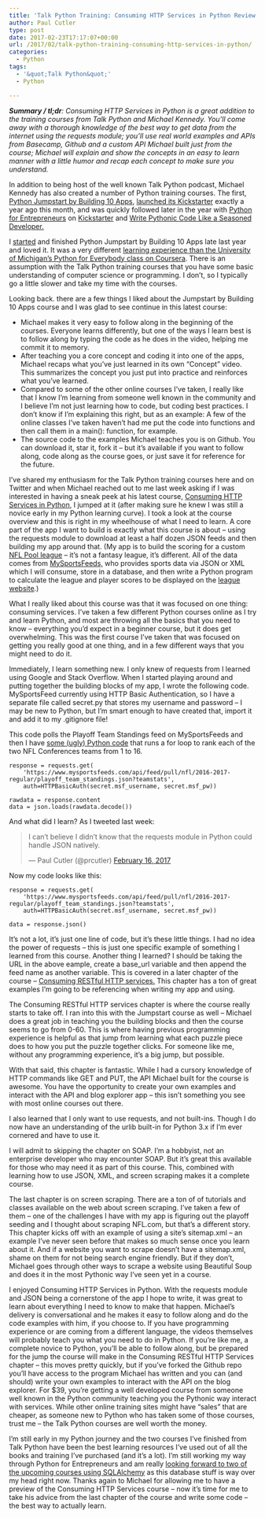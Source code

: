 ```yaml
---
title: 'Talk Python Training: Consuming HTTP Services in Python Review'
author: Paul Cutler
type: post
date: 2017-02-23T17:17:07+00:00
url: /2017/02/talk-python-training-consuming-http-services-in-python/
categories:
  - Python
tags:
  - '&quot;Talk Python&quot;'
  - Python

---
```

**_Summary / tl;dr_**_: Consuming HTTP Services in Python is a great addition to the training courses from Talk Python and Michael Kennedy. You’ll come away with a thorough knowledge of the best way to get data from the internet using the requests module; you’ll use real world examples and APIs from Basecamp, Github and a custom API Michael built just from the course; Michael will explain and show the concepts in an easy to learn manner with a little humor and recap each concept to make sure you understand._

In addition to being host of the well known Talk Python podcast, Michael Kennedy has also created a number of Python training courses. The first, [Python Jumpstart by Building 10 Apps][1], [launched its Kickstarter][2] exactly a year ago this month, and was quickly followed later in the year with [Python for Entrepreneurs][3] on [Kickstarter][4] and [Write Pythonic Code Like a Seasoned Developer.][5]

I [started][6] and finished Python Jumpstart by Building 10 Apps late last year and loved it. It was a very different [learning experience than the University of Michigan’s Python for Everybody class on Coursera][7]. There is an assumption with the Talk Python training courses that you have some basic understanding of computer science or programming. I don’t, so I typically go a little slower and take my time with the courses.

Looking back. there are a few things I liked about the Jumpstart by Building 10 Apps course and I was glad to see continue in this latest course:

  * Michael makes it very easy to follow along in the beginning of the courses. Everyone learns differently, but one of the ways I learn best is to follow along by typing the code as he does in the video, helping me commit it to memory.
  * After teaching you a core concept and coding it into one of the apps, Michael recaps what you’ve just learned in its own “Concept” video. This summarizes the concept you just put into practice and reinforces what you’ve learned.
  * Compared to some of the other online courses I’ve taken, I really like that I know I’m learning from someone well known in the community and I believe I’m not just learning how to code, but coding best practices. I don’t know if I’m explaining this right, but as an example: A few of the online classes I’ve taken haven’t had me put the code into functions and then call them in a main(): function, for example.
  * The source code to the examples Michael teaches you is on Github. You can download it, star it, fork it &#8211; but it’s available if you want to follow along, code along as the course goes, or just save it for reference for the future.

I’ve shared my enthusiasm for the Talk Python training courses here and on Twitter and when Michael reached out to me last week asking if I was interested in having a sneak peek at his latest course, [Consuming HTTP Services in Python][8], I jumped at it (after making sure he knew I was still a novice early in my Python learning curve). I took a look at the course overview and this is right in my wheelhouse of what I need to learn. A core part of the app I want to build is exactly what this course is about &#8211; using the requests module to download at least a half dozen JSON feeds and then building my app around that. (My app is to build the scoring for a custom [NFL Pool league][9] &#8211; it’s not a fantasy league, it’s different. All of the data comes from [MySportsFeeds,][10] who provides sports data via JSON or XML which I will consume, store in a database, and then write a Python program to calculate the league and player scores to be displayed on the [league website][11].)

What I really liked about this course was that it was focused on one thing: consuming services. I’ve taken a few different Python courses online as I try and learn Python, and most are throwing all the basics that you need to know &#8211; everything you’d expect in a beginner course, but it does get overwhelming. This was the first course I’ve taken that was focused on getting you really good at one thing, and in a few different ways that you might need to do it.

Immediately, I learn something new. I only knew of requests from I learned using Google and Stack Overflow. When I started playing around and putting together the building blocks of my app, I wrote the following code. MySportsFeed currently using HTTP Basic Authentication, so I have a separate file called secret.py that stores my username and password &#8211; I may be new to Python, but I’m smart enough to have created that, import it and add it to my .gitignore file!

This code polls the Playoff Team Standings feed on MySportsFeeds and then I have [some (ugly) Python code][12] that runs a for loop to rank each of the two NFL Conferences teams from 1 to 16.

    response = requests.get(
        'https://www.mysportsfeeds.com/api/feed/pull/nfl/2016-2017-regular/playoff_team_standings.json?teamstats',
        auth=HTTPBasicAuth(secret.msf_username, secret.msf_pw))
    
    rawdata = response.content
    data = json.loads(rawdata.decode())
    

And what did I learn? As I tweeted last week:

<blockquote class="twitter-tweet" data-lang="en">
  <p dir="ltr" lang="en">
    I can&#8217;t believe I didn&#8217;t know that the requests module in Python could handle JSON natively.
  </p>
  
  <p>
    — Paul Cutler (@prcutler) <a href="https://twitter.com/prcutler/status/832310669055819780">February 16, 2017</a>
  </p>
</blockquote>

Now my code looks like this:

    response = requests.get(
        'https://www.mysportsfeeds.com/api/feed/pull/nfl/2016-2017-regular/playoff_team_standings.json?teamstats',
        auth=HTTPBasicAuth(secret.msf_username, secret.msf_pw))
    
    data = response.json()
    

It’s not a lot, it’s just one line of code, but it’s these little things. I had no idea the power of requests &#8211; this is just one specific example of something I learned from this course. Another thing I learned? I should be taking the URL in the above eample, create a base_url variable and then append the feed name as another variable. This is covered in a later chapter of the course &#8211; [Consuming RESTful HTTP services.][13] This chapter has a ton of great examples I’m going to be referencing when writing my app and using.

The Consuming RESTful HTTP services chapter is where the course really starts to take off. I ran into this with the Jumpstart course as well &#8211; Michael does a great job in teaching you the building blocks and then the course seems to go from 0-60. This is where having previous programming experience is helpful as that jump from learning what each puzzle piece does to how you put the puzzle together clicks. For someone like me, without any programming experience, it’s a big jump, but possible.

With that said, this chapter is fantastic. While I had a cursory knowledge of HTTP commands like GET and PUT, the API Michael built for the course is awesome. You have the opportunity to create your own examples and interact with the API and blog explorer app &#8211; this isn’t something you see with most online courses out there.

I also learned that I only want to use requests, and not built-ins. Though I do now have an understanding of the urlib built-in for Python 3.x if I’m ever cornered and have to use it.

I will admit to skipping the chapter on SOAP. I’m a hobbyist, not an enterprise developer who may encounter SOAP. But it’s great this available for those who may need it as part of this course. This, combined with learning how to use JSON, XML, and screen scraping makes it a complete course.

The last chapter is on screen scraping. There are a ton of of tutorials and classes available on the web about screen scraping. I’ve taken a few of them &#8211; one of the challenges I have with my app is figuring out the playoff seeding and I thought about scraping NFL.com, but that’s a different story. This chapter kicks off with an example of using a site’s sitemap.xml &#8211; an example I’ve never seen before that makes so much sense once you learn about it. And if a website you want to scrape doesn’t have a sitemap.xml, shame on them for not being search engine friendly. But if they don’t, Michael goes through other ways to scrape a website using Beautiful Soup and does it in the most Pythonic way I’ve seen yet in a course.

I enjoyed Consuming HTTP Services in Python. With the requests module and JSON being a cornerstone of the app I hope to write, it was great to learn about everything I need to know to make that happen. Michael’s delivery is conversational and he makes it easy to follow along and do the code examples with him, if you choose to. If you have programming experience or are coming from a different language, the videos themselves will probably teach you what you need to do in Python. If you’re like me, a complete novice to Python, you’ll be able to follow along, but be prepared for the jump the course will make in the Consuming RESTful HTTP Services chapter &#8211; this moves pretty quickly, but if you’ve forked the Github repo you’ll have access to the program Michael has written and you can (and should) write your own examples to interact with the API on the blog explorer. For $39, you’re getting a well developed course from someone well known in the Python community teaching you the Pythonic way interact with services. While other online training sites might have “sales” that are cheaper, as someone new to Python who has taken some of those courses, trust me &#8211; the Talk Python courses are well worth the money.

I’m still early in my Python journey and the two courses I’ve finished from Talk Python have been the best learning resources I’ve used out of all the books and training I’ve purchased (and it’s a lot). I’m still working my way through Python for Entrepreneurs and am really [looking forward to two of the upcoming courses using SQLAlchemy][14] as this database stuff is way over my head right now. Thanks again to Michael for allowing me to have a preview of the Consuming HTTP Services course &#8211; now it’s time for me to take his advice from the last chapter of the course and write some code &#8211; the best way to actually learn.

 [1]: https://training.talkpython.fm/courses/details/python-language-jumpstart-building-10-apps
 [2]: https://www.kickstarter.com/projects/mikeckennedy/python-jumpstart-by-building-10-apps-video-course
 [3]: https://training.talkpython.fm/courses/details/python-for-entrepreneurs-build-and-launch-your-online-business
 [4]: https://www.kickstarter.com/projects/mikeckennedy/python-for-entrepreneurs-video-course?ref=profile_created
 [5]: https://training.talkpython.fm/courses/explore_pythonic_code/write-pythonic-code-like-a-seasoned-developer
 [6]: http://paulcutler.org/blog/2016/10/next-class-up-python-jumpstart-by-building-10-apps/
 [7]: http://paulcutler.org/blog/2016/09/python-for-everybody-at-coursera-with-dr-chuck/
 [8]: https://training.talkpython.fm/courses/explore_http_reset_client_course/consuming-http-and-soap-services-in-python-with-json-xml-and-screen-scraping
 [9]: http://mlbpool2.com/rules/nfl-pool-rules/
 [10]: https://www.mysportsfeeds.com/
 [11]: https://nflpool.xyz
 [12]: https://github.com/prcutler/nflpool/blob/master/team_rank_request.py
 [13]: https://training.talkpython.fm/player/start_chapter/3007
 [14]: https://training.talkpython.fm/courses/all